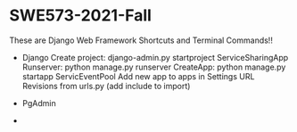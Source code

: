 # SWE573-2021-Fall
These are Django Web Framework Shortcuts and Terminal Commands!!
* Django
Create project: django-admin.py startproject ServiceSharingApp
Runserver: python manage.py runserver
CreateApp: python manage.py startapp ServicEventPool
Add new app to apps in Settings
URL Revisions from urls.py (add include to import)

* PgAdmin
* 